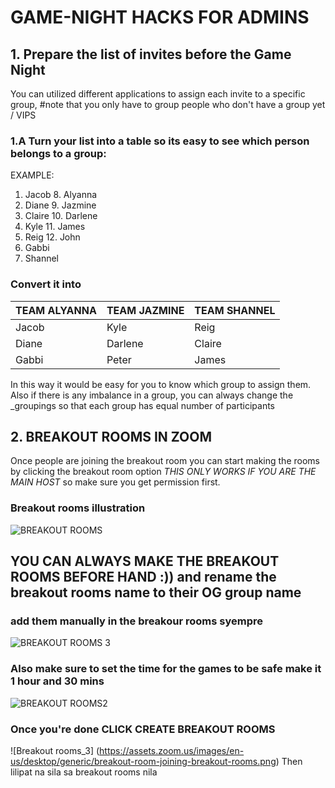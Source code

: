 # GAME-NIGHT HACKS FOR ADMINS
## 1. Prepare the list of invites before the Game Night
You can utilized different applications to assign each invite to a specific group,
#note that you only have to group people who don't have a group yet / VIPS

### 1.A Turn your list into a table so its easy to see which person belongs to a group: 
EXAMPLE: 
1. Jacob           8. Alyanna
2. Diane           9. Jazmine
3. Claire          10. Darlene
4. Kyle            11. James
5. Reig            12. John
6. Gabbi 
7. Shannel

### Convert it into 

|TEAM ALYANNA | TEAM JAZMINE | TEAM SHANNEL |
| ----------  | -----------  | ------------ |
| Jacob       | Kyle         | Reig         |
| Diane       | Darlene      | Claire       |
| Gabbi       | Peter        | James        |


In this way it would be easy for you to know which group to assign them.
Also if there is any imbalance in a group, you can always change the _groupings
so that each group has equal number of participants

## 2. BREAKOUT ROOMS IN ZOOM 
Once people are joining the breakout room you can start making the rooms by clicking the breakout room
option _THIS ONLY WORKS IF YOU ARE THE MAIN HOST_ so make sure you get permission first.

### Breakout rooms illustration
![BREAKOUT ROOMS ](https://assets.zoom.us/images/en-us/desktop/generic/create-breakout-rooms.png)
## YOU CAN ALWAYS MAKE THE BREAKOUT ROOMS BEFORE HAND :)) and rename the breakout rooms name to their OG group name

### add them manually in the breakour rooms syempre 
![BREAKOUT ROOMS 3](https://assets.zoom.us/images/en-us/desktop/generic/breakout-rooms-assign-participants.png)

### Also make sure to set the time for the games to be safe make it 1 hour and 30 mins
![BREAKOUT ROOMS2 ](https://s3.amazonaws.com/zoom-support-cdn/images/en-us/desktop/generic/breakout-rooms-options.png)

### Once you're done CLICK CREATE BREAKOUT ROOMS 
![Breakout rooms_3] (https://assets.zoom.us/images/en-us/desktop/generic/breakout-room-joining-breakout-rooms.png)
Then lilipat na sila sa breakout rooms nila





